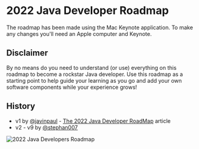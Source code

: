 # 2022 Java Developer Roadmap
The roadmap has been made using the Mac Keynote application. To make any changes you'll need an Apple computer and Keynote.

## Disclaimer

By no means do you need to understand (or use) everything on this roadmap to become a rockstar Java developer. Use this roadmap as a starting point to help guide your learning as you go and add your own software components while your experience grows!

## History

* v1 by [@javinpaul](https://twitter.com/javinpaul) - [The 2022 Java Developer RoadMap](https://javarevisited.blogspot.com/2019/10/the-java-developer-roadmap.html) article
* v2 - v9 by [@stephan007](https://twitter.com/stephan007)

![2022 Java Developers Roadmap](https://github.com/devoxx/JavaRoadmap2022/blob/main/JavaRoadmap.jpg)
